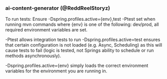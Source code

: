 ### ai-content-generator (@ReddReelStoryz)

To run tests:
Ensure -Dspring.profiles.active={env},test -Ptest set when running mvn commands
where {env} is one of the following: dev/prod, all required environment variables are set.

-Ptest allows integration tests to run
-Dspring.profiles.active=test ensures that certain configuration is not loaded (e.g. Async, Scheduling) as this
will cause tests to fail (logic is tested, not Springs ability to schedule or run methods asynchronously).

-Dspring.profiles.active={env} simply loads the correct environment variables for the environment you are running in.
